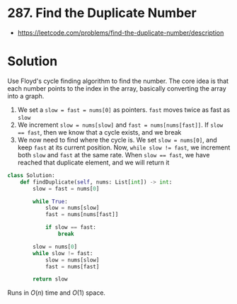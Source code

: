 # 287. Find the Duplicate Number

- https://leetcode.com/problems/find-the-duplicate-number/description

# Solution

Use Floyd's cycle finding algorithm to find the number. The core idea is that each number points to the index in the array, basically converting the array into a graph.

1. We set a `slow = fast = nums[0]` as pointers. `fast` moves twice as fast as `slow`
2. We increment `slow = nums[slow]` and `fast = nums[nums[fast]]`. If `slow == fast`, then we know that a cycle exists, and we break
3. We now need to find where the cycle is. We set `slow = nums[0]`, and keep `fast` at its current position. Now, `while slow != fast`, we increment both `slow` and `fast` at the same rate. When `slow == fast`, we have reached that duplicate element, and we will return it

```py
class Solution:
    def findDuplicate(self, nums: List[int]) -> int:
        slow = fast = nums[0]

        while True:
            slow = nums[slow]
            fast = nums[nums[fast]]

            if slow == fast:
                break

        slow = nums[0]
        while slow != fast:
            slow = nums[slow]
            fast = nums[fast]

        return slow
```

Runs in $O(n)$ time and $O(1)$ space.